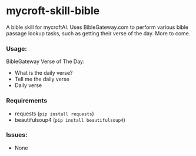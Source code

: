# mycroft-skill-bible
A bible skill for mycroftAI. Uses BibleGateway.com to perform various bible passage lookup tasks, such as getting their verse of the day. More to come.

### Usage:
BibleGateway Verse of The Day:
* What is the daily verse?
* Tell me the daily verse
* Daily verse

### Requirements
* requests (`pip install requests`)
* beautifulsoup4 (`pip install beautifulsoup4`)

### Issues:
* None
